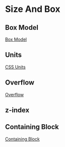 # Size And Box

## Box Model

[Box Model](css-box-model.md)

## Units

[CSS Units](css-units.md)

## Overflow

[Overflow](css-overflow.md)

## z-index

## Containing Block

[Containing Block](css-containing-block.md)
